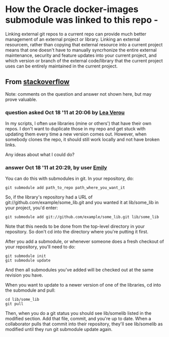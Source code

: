# How the Oracle docker-images submodule was linked to this repo -

Linking external git repos to a current repo can provide much better management of an external project or library.  Linking an external resourcem, rather than copying that external resource into a current project means that one doesn't have to manually syncrhonize the entire external maintenance, security and feature updates into your current project, and which version or branch of the external code/library that the current project uses can be entirely maintained in the current project.


## From [stackoverflow](https://stackoverflow.com/questions/7813030/how-can-i-have-linked-dependencies-in-a-git-repo)

Note: comments on the question and answer not shown here, but may prove valuable.

### question asked Oct 18 '11 at 20:06 by [Lea Verou](https://stackoverflow.com/users/90826/lea-verou)

In my scripts, I often use libraries (mine or others') that have their own repos. I don't want to duplicate those in my repo and get stuck with updating them every time a new version comes out. However, when somebody clones the repo, it should still work locally and not have broken links.

Any ideas about what I could do?


### answer Oct 18 '11 at 20:29, by user [Emily](https://stackoverflow.com/users/105938/emily)

You can do this with submodules in git. In your repository, do:

```
git submodule add path_to_repo path_where_you_want_it
```

So, if the library's repository had a URL of git://github.com/example/some_lib.git and you wanted it at lib/some_lib in your project, you'd enter:

```
git submodule add git://github.com/example/some_lib.git lib/some_lib
```

Note that this needs to be done from the top-level directory in your repository. So don't cd into the directory where you're putting it first.

After you add a submodule, or whenever someone does a fresh checkout of your repository, you'll need to do:

```
git submodule init
git submodule update
```

And then all submodules you've added will be checked out at the same revision you have.

When you want to update to a newer version of one of the libraries, cd into the submodule and pull:

```
cd lib/some_lib
git pull
```

Then, when you do a git status you should see lib/somelib listed in the modified section. Add that file, commit, and you're up to date. When a collaborator pulls that commit into their repository, they'll see lib/somelib as modified until they run git submodule update again.

